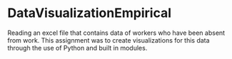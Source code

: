 # DataVisualizationEmpirical

Reading an excel file that contains data of workers who have been absent from work. This assignment was to create visualizations for this data through the use of Python and built in modules.
